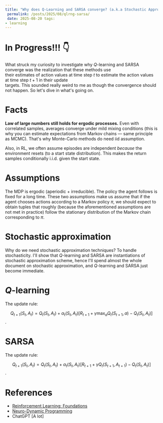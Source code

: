```yaml
---  
title: "Why does Q-Learning and SARSA converge? (a.k.a Stochastic Approximation Part 4)"
 permalink: /posts/2025/08/qlrng-sarsa/ 
 date: 2025-08-20 tags:    
- learning   
---  
```


# In Progress!!! 👇

What struck my curiosity to investigate why $Q$-learning and SARSA converge was the realization that these methods use   
their estimates of action values at time step $t$ to estimate the action values at time step $t + 1$ in their update  
targets. This sounded really weird to me as though the convergence should not happen. So let's dive in what's going on.  

# Facts

**Law of large numbers still holds for ergodic processes.**  Even with correlated samples, averages converge under mild mixing conditions (this is why you can estimate expectations from Markov chains — same principle as MCMC). That's why Monte-Carlo methods do need iid assumption. 
    
Also, in RL, we often assume episodes are independent  _because_  the environment resets (to a start state distribution). This makes the return samples conditionally i.i.d. given the start state.


# Assumptions

The MDP is ergodic (aperiodic + irreducible). The policy the agent follows is fixed for a long time. These two assumptions make us assume that if the agent chooses actions according to a Markov policy $\pi$, we should expect to obtain tuples that roughly (because the aforementioned assumptions are not met in practice) follow the stationary distribution of the Markov chain corresponding to $\pi$.


# Stochastic approximation

Why do we need stochastic approximation techniques? To handle stochasticity. I'll show that $Q$-learning and SARSA are instantiations of stochastic approximation scheme, hence I'll spend almost the whole document on stochastic approximation, and $Q$-learning and SARSA just become immediate.
  
# $Q$-learning  

The update rule:

$$Q_{t + 1}(S_t, A_t) = Q_t(S_t, A_t) + \alpha_t(S_t, A_t)\left[R_{t + 1} + \gamma \max_a Q_t(S_{t + 1}, a) -  Q_t(S_t, A_t) \right]$$.

  
  
# SARSA  

The update rule:

$$Q_{t + 1}(S_t, A_t) = Q_t(S_t, A_t) + \alpha_t(S_t, A_t)\left[R_{t + 1} + \gamma Q_t(S_{t + 1}, A_{t + 1}) -  Q_t(S_t, A_t) \right]$$.
  
  
# References  
- [Reinforcement Learning: Foundations](https://sites.google.com/view/rlfoundations/home)
- [Neuro-Dynamic Programming](https://web.mit.edu/dimitrib/www/NDP.pdf)
- ChatGPT [A lot]